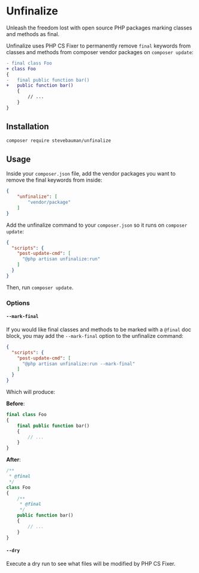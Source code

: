 # Unfinalize

Unleash the freedom lost with open source PHP packages marking classes and methods as final.

Unfinalize uses PHP CS Fixer to permanently remove `final` keywords from classes and methods from composer vendor packages on `composer update`:

```diff
- final class Foo
+ class Foo
{
-   final public function bar()
+   public function bar()
    {
        // ...
    }
}
```

## Installation

```bash
composer require stevebauman/unfinalize
```

## Usage

Inside your `composer.json` file, add the vendor packages you want to remove the final keywords from inside:

```json
{
    "unfinalize": [
        "vendor/package"
    ]
}
```

Add the unfinalize command to your `composer.json` so it runs on `composer update`:

```json
{
  "scripts": {
    "post-update-cmd": [
      "@php artisan unfinalize:run"
    ]
  }
}
```

Then, run `composer update`.

### Options

#### `--mark-final`

If you would like final classes and methods to be marked with a `@final` doc block, you may add the `--mark-final` option to the unfinalize command:

```json
{
  "scripts": {
    "post-update-cmd": [
      "@php artisan unfinalize:run --mark-final"
    ]
  }
}
```

Which will produce:

**Before**:

```php
final class Foo
{
    final public function bar()
    {
        // ...
    }
}
```

**After**:

```php
/**
 * @final
 */
class Foo
{
    /**
     * @final
     */
    public function bar()
    {
        // ...
    }
}
```

#### `--dry`

Execute a dry run to see what files will be modified by PHP CS Fixer.
